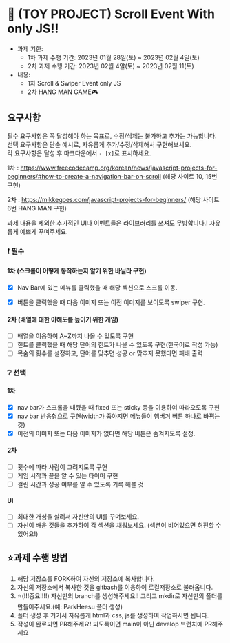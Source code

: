 # 📌 (TOY PROJECT) Scroll Event With only JS!!

- 과제 기한:
  - 1차 과제 수행 기간: 2023년 01월 28일(토) ~ 2023년 02월 4일(토)
  - 2차 과제 수행 기간: 2023년 02월 4알(토) ~ 2023년 02월 11(토)
- 내용:
  - 1차 Scroll & Swiper Event only JS
  - 2차 HANG MAN GAME🎮

## 요구사항

필수 요구사항은 꼭 달성해야 하는 목표로, 수정/삭제는 불가하고 추가는 가능합니다.    
선택 요구사항은 단순 예시로, 자유롭게 추가/수정/삭제해서 구현해보세요.  
각 요구사항은 달성 후 마크다운에서 `- [x]`로 표시하세요.

1차 : https://www.freecodecamp.org/korean/news/javascript-projects-for-beginners/#how-to-create-a-navigation-bar-on-scroll
(해당 사이트 10, 15번 구현)

2차 : https://mikkegoes.com/javascript-projects-for-beginners/
(해당 사이트 6번 HANG MAN 구현)

과제 내용을 제외한 추가적인 UI나 이벤트들은 라이브러리를 쓰셔도 무방합니다.!
자유롭게 예쁘게 꾸며주세요.

### ❗ 필수

#### 1차 (스크롤이 어떻게 동작하는지 알기 위한 바닐라 구현)

- [x] Nav Bar에 있는 메뉴를 클릭했을 때 해당 섹션으로 스크롤 이동.
- [x] 버튼을 클릭했을 때 다음 이미지 또는 이전 이미지를 보이도록 swiper 구현.


#### 2차 (배열에 대한 이해도를 높이기 위한 게임)

- [ ] 배열을 이용하여 A~Z까지 나올 수 있도록 구현
- [ ] 힌트를 클릭했을 때 해당 단어의 힌트가 나올 수 있도록 구현(한국어로 작성 가능)
- [ ] 목숨의 횟수를 설정하고, 단어를 맞추면 성공 or 맞추지 못했다면 패배 출력

### ❔ 선택

#### 1차

- [x] nav bar가 스크롤을 내렸을 때 fixed 또는 sticky 등을 이용하여 따라오도록 구현
- [x] nav bar 반응형으로 구현(width가 좁아지면 메뉴들이 햄버거 버튼 하나로 바뀌는 것)
- [x] 이전의 이미지 또는 다음 이미지가 없다면 해당 버튼은 숨겨지도록 설정.

#### 2차

- [ ] 횟수에 따라 사람이 그려지도록 구현
- [ ] 게임 시작과 끝을 알 수 있는 타이머 구현
- [ ] 걸린 시간과 성공 여부를 알 수 있도록 기록 해볼 것

#### UI
- [ ] 최대한 개성을 살려서 자신만의 UI를 꾸며보세요.
- [ ] 자신이 배운 것들을 추가하여 각 섹션을 채워보세요. (섹션이 비어있으면 허전할 수 있어요!)

## ⭐과제 수행 방법

1. 해당 저장소를 FORK하여 자신의 저장소에 복사합니다.
2. 자신의 저장소에서 복사한 것을 gitbash를 이용하여 로컬저장소로 불러옵니다.
3. ⭐(!!!중요!!!!) 자신만의 branch를 생성해주세요!! 그리고 mkdir로 자신만의 폴더를 만들어주세요.(예: ParkHeesu 폴더 생성)
4. 폴더 생성 후 거기서 자유롭게 html과 css, js를 생성하여 작업하시면 됩니다.
5. 작성이 완료되면 PR해주세요! 되도록이면 main이 아닌 develop 브런치에 PR해주세요
